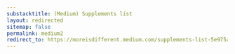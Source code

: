 ```yaml
---
substacktitle: (Medium) Supplements list
layout: redirected
sitemap: false
permalink: medium2
redirect_to: https://moreisdifferent.medium.com/supplements-list-5e975aa87fd2
---
```

